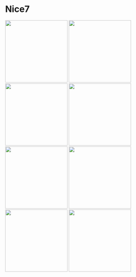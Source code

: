# Nice7
<img src='/app/201244007_Ryu/Screenshot_1479439044' width='200px' />
<img src='/app/201244007_Ryu/Screenshot_1479439047' width='200px' />
<img src='/app/201244007_Ryu/Screenshot_1479439052' width='200px' />
<img src='/app/201244007_Ryu/Screenshot_1479439055' width='200px' />
<img src='/app/201244007_Ryu/Screenshot_1479439058' width='200px' />
<img src='/app/201244007_Ryu/Screenshot_1479439494' width='200px' />
<img src='/app/201244007_Ryu/Screenshot_1479439504' width='200px' />
<img src='/app/201244007_Ryu/Screenshot_1479439517' width='200px' />
